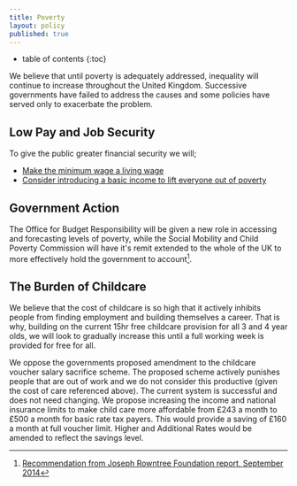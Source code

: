 ```yaml
---
title: Poverty
layout: policy
published: true
---
```

* table of contents
{:toc}

We believe that until poverty is adequately addressed, inequality will continue to increase throughout the United Kingdom. Successive governments have failed to address the causes and some policies have served only to exacerbate the problem.

## Low Pay and Job Security

To give the public greater financial security we will;

* [Make the minimum wage a living wage](economy.html)
* [Consider introducing a basic income to lift everyone out of poverty](economy.html)

## Government Action

The Office for Budget Responsibility will be given a new role in accessing and forecasting levels of poverty, while the Social Mobility and Child Poverty Commission will have it's remit extended to the whole of the UK to more effectively hold the government to account[^1].

## The Burden of Childcare

We believe that the cost of childcare is so high that it actively inhibits people from finding employment and building themselves a career. That is why, building on the current 15hr free childcare provision for all 3 and 4 year olds, we will look to gradually increase this until a full working week is provided for free for all.

We oppose the governments proposed amendment to the childcare voucher salary sacrifice scheme. The proposed scheme actively punishes people that are out of work and we do not consider this productive (given the cost of care referenced above). The current system is successful and does not need changing. We propose increasing the income and national insurance limits to make child care more affordable from £243 a month to £500 a month for basic rate tax payers. This would provide a saving of £160 a month at full voucher limit. Higher and Additional Rates would be amended to reflect the savings level.

[^1]: [Recommendation from Joseph Rowntree Foundation report, September 2014](http://www.jrf.org.uk/a-uk-without-poverty)
